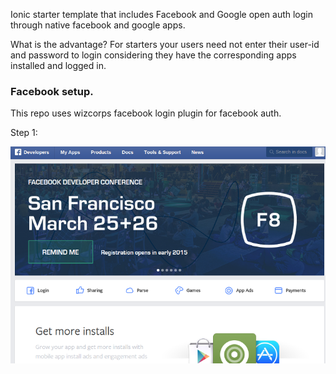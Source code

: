 Ionic starter template that includes Facebook and Google open auth login through native facebook and google apps.

What is the advantage? For starters your users need not enter their user-id and password to login considering they
have the corresponding apps installed and logged in.

<h3>Facebook setup.</h3>

This repo uses wizcorps facebook login plugin for facebook auth.

Step 1:

![Alt text](./screenshots/facebook/1.png?raw=true "Goto developers.facebook.com")
